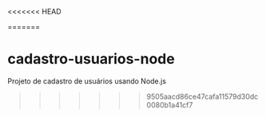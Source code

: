 <<<<<<< HEAD
 
=======
# cadastro-usuarios-node
Projeto de cadastro de usuários usando Node.js
>>>>>>> 9505aacd86ce47cafa11579d30dc0080b1a41cf7
